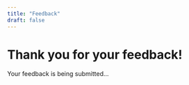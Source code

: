 ```yaml
---
title: "Feedback"
draft: false
---
```


<div>
    <h1>Thank you for your feedback!</h1>
    <p>Your feedback is being submitted...</p>
</div>

<script>
    // Function to get URL parameters
    function getQueryParams() {
        const params = {};
        window.location.search.substring(1).split("&").forEach(function (part) {
            const pair = part.split("=");
            params[pair[0]] = decodeURIComponent(pair[1]);
        });
        return params;
    }

    // Function to send the email
    function sendEmail(params) {
        const email = params.email;
        const rating = params.rating;
        const subject = "Customer Feedback";
        const body = `Rating: ${rating}\nEmail: ${email}`;
        const mailtoLink = `mailto:feedback@primebroth.co.nz?subject=${encodeURIComponent(subject)}&body=${encodeURIComponent(body)}`;

        window.location.href = mailtoLink;
    }

    // Get URL parameters and send email on page load
    document.addEventListener("DOMContentLoaded", function() {
        const params = getQueryParams();
        if (params.email && params.rating) {
            sendEmail(params);
        } else {
            console.error("Missing email or rating parameter.");
        }
    });
</script>
